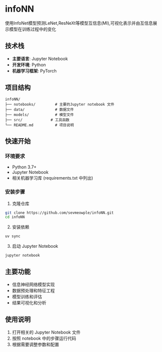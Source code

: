 # infoNN

使用InfoNet模型预测LeNet,ResNeXt等模型互信息(MI),可视化表示并由互信息展示模型在训练过程中的变化

## 技术栈

- **主要语言**: Jupyter Notebook
- **开发环境**: Python
- **机器学习框架**: PyTorch

## 项目结构

```
infoNN/
├── notebooks/         # 主要的Jupyter notebook 文件
├── data/              # 数据文件
├── models/            # 模型文件
├── src/             # 工具函数
└── README.md          # 项目说明
```

## 快速开始

### 环境要求

- Python 3.7+
- Jupyter Notebook
- 相关机器学习库 (requirements.txt 中列出)

### 安装步骤

1. 克隆仓库
```bash
git clone https://github.com/sevmeowple/infoNN.git
cd infoNN
```

2. 安装依赖
```bash
uv sync
```

3. 启动 Jupyter Notebook
```bash
jupyter notebook
```

## 主要功能

- 信息神经网络模型实现
- 数据预处理和特征工程
- 模型训练和评估
- 结果可视化和分析

## 使用说明

1. 打开相关的 Jupyter Notebook 文件
2. 按照 notebook 中的步骤运行代码
3. 根据需要调整参数和配置
